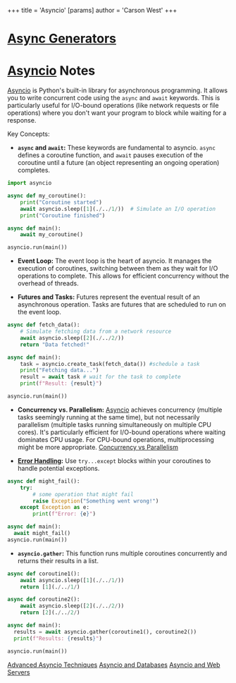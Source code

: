 +++
 title = 'Asyncio'
[params]
	author = 'Carson West'
+++
# [Async Generators](./../async-generators/)
# [Asyncio](./../asyncio/) Notes

[Asyncio](./../asyncio/) is Python's built-in library for asynchronous programming.  It allows you to write concurrent code using the `async` and `await` keywords.  This is particularly useful for I/O-bound operations (like network requests or file operations) where you don't want your program to block while waiting for a response.

Key Concepts:

* **`async` and `await`:** These keywords are fundamental to asyncio.  `async` defines a coroutine function, and `await` pauses execution of the coroutine until a future (an object representing an ongoing operation) completes.

```python
import asyncio

async def my_coroutine():
    print("Coroutine started")
    await asyncio.sleep([1](./../1/))  # Simulate an I/O operation
    print("Coroutine finished")

async def main():
    await my_coroutine()

asyncio.run(main())
```

* **Event Loop:** The event loop is the heart of asyncio. It manages the execution of coroutines, switching between them as they wait for I/O operations to complete.  This allows for efficient concurrency without the overhead of threads.

* **Futures and Tasks:**  Futures represent the eventual result of an asynchronous operation.  Tasks are futures that are scheduled to run on the event loop.

```python
async def fetch_data():
    # Simulate fetching data from a network resource
    await asyncio.sleep([2](./../2/))
    return "Data fetched!"

async def main():
    task = asyncio.create_task(fetch_data()) #schedule a task 
    print("Fetching data...")
    result = await task # wait for the task to complete
    print(f"Result: {result}")

asyncio.run(main())
```

* **Concurrency vs. Parallelism:**  [Asyncio](./../asyncio/) achieves concurrency (multiple tasks seemingly running at the same time), but not necessarily parallelism (multiple tasks running simultaneously on multiple CPU cores).  It's particularly efficient for I/O-bound operations where waiting dominates CPU usage. For CPU-bound operations, multiprocessing might be more appropriate. [Concurrency vs Parallelism](./../concurrency-vs-parallelism/)

* **[Error Handling](./../error-handling/):**  Use `try...except` blocks within your coroutines to handle potential exceptions.

```python
async def might_fail():
    try:
        # some operation that might fail
        raise Exception("Something went wrong!")
    except Exception as e:
        print(f"Error: {e}")

async def main():
  await might_fail()
asyncio.run(main())
```


* **`asyncio.gather`:** This function runs multiple coroutines concurrently and returns their results in a list.

```python
async def coroutine1():
    await asyncio.sleep([1](./../1/))
    return [1](./../1/)

async def coroutine2():
    await asyncio.sleep([2](./../2/))
    return [2](./../2/)

async def main():
  results = await asyncio.gather(coroutine1(), coroutine2())
  print(f"Results: {results}")

asyncio.run(main())
```

[Advanced Asyncio Techniques](./../advanced-asyncio-techniques/)  [Asyncio and Databases](./../asyncio-and-databases/) [Asyncio and Web Servers](./../asyncio-and-web-servers/)
